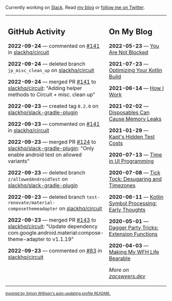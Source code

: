 Currently working on [Slack](https://slack.com/). Read [my blog](https://zacsweers.dev/) or [follow me on Twitter](https://twitter.com/ZacSweers).

<table><tr><td valign="top" width="60%">

## GitHub Activity
<!-- githubActivity starts -->
**2022-09-24** — commented on [#141](https://github.com/slackhq/circuit/pull/141#issuecomment-1257108284) in [slackhq/circuit](https://github.com/slackhq/circuit)

**2022-09-24** — deleted branch `jp_misc_clean_up` on [slackhq/circuit](https://github.com/slackhq/circuit)

**2022-09-24** — merged PR [#141](https://github.com/slackhq/circuit/pull/141) to [slackhq/circuit](https://github.com/slackhq/circuit): "Adding helper methods to Circuit + misc. clean up"

**2022-09-23** — created tag `0.2.0` on [slackhq/slack-gradle-plugin](https://github.com/slackhq/slack-gradle-plugin)

**2022-09-23** — commented on [#141](https://github.com/slackhq/circuit/pull/141#issuecomment-1256521959) in [slackhq/circuit](https://github.com/slackhq/circuit)

**2022-09-23** — merged PR [#124](https://github.com/slackhq/slack-gradle-plugin/pull/124) to [slackhq/slack-gradle-plugin](https://github.com/slackhq/slack-gradle-plugin): "Only enable android test on allowed variants"

**2022-09-23** — deleted branch `z/allowedAndroidTest` on [slackhq/slack-gradle-plugin](https://github.com/slackhq/slack-gradle-plugin)

**2022-09-23** — deleted branch `test-renovate/material-composethemeadapter` on [slackhq/circuit](https://github.com/slackhq/circuit)

**2022-09-23** — merged PR [#143](https://github.com/slackhq/circuit/pull/143) to [slackhq/circuit](https://github.com/slackhq/circuit): "Update dependency com.google.android.material:compose-theme-adapter to v1.1.19"

**2022-09-23** — commented on [#83](https://github.com/slackhq/circuit/issues/83#issuecomment-1255810429) in [slackhq/circuit](https://github.com/slackhq/circuit)
<!-- githubActivity ends -->
</td><td valign="top" width="40%">

## On My Blog
<!-- blog starts -->
**2022-05-23** — [You Are Not Blocked](https://www.zacsweers.dev/you-are-not-blocked/)

**2021-07-23** — [Optimizing Your Kotlin Build](https://www.zacsweers.dev/optimizing-your-kotlin-build/)

**2021-06-14** — [How I Work](https://www.zacsweers.dev/how-i-work/)

**2021-02-02** — [Disposables Can Cause Memory Leaks](https://www.zacsweers.dev/disposables-can-cause-memory-leaks/)

**2021-01-29** — [Kapt's Hidden Test Costs](https://www.zacsweers.dev/kapts-hidden-test-costs/)

**2020-07-13** — [Time in UI Programming](https://www.zacsweers.dev/time-in-ui/)

**2020-07-08** — [Tick Tock: Desugaring and Timezones](https://www.zacsweers.dev/ticktock-desugaring-timezones/)

**2020-06-11** — [Kotlin Symbol Processing: Early Thoughts](https://www.zacsweers.dev/kotlin-symbol-processor-early-thoughts/)

**2020-05-01** — [Dagger Party Tricks: Extension Functions](https://www.zacsweers.dev/dagger-party-tricks-extension-functions/)

**2020-04-03** — [Making My WFH Life Bearable](https://www.zacsweers.dev/making-wfh-life-bearable/)
<!-- blog ends -->
_More on [zacsweers.dev](https://zacsweers.dev/)_
</td></tr></table>

<sub><a href="https://simonwillison.net/2020/Jul/10/self-updating-profile-readme/">Inspired by Simon Willison's auto-updating profile README.</a></sub>